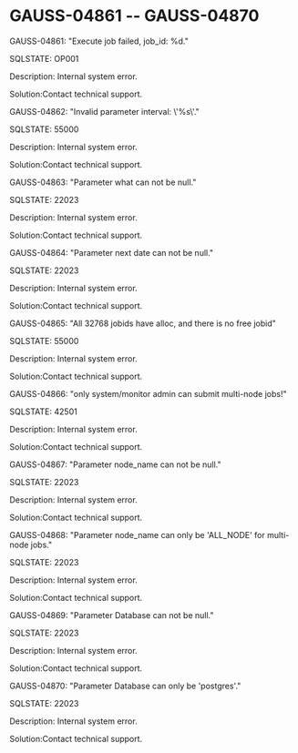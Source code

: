 # GAUSS-04861 -- GAUSS-04870<a name="EN-US_TOPIC_0302073185"></a>

GAUSS-04861: "Execute job failed, job\_id: %d."

SQLSTATE: OP001

Description: Internal system error.

Solution:Contact technical support.

GAUSS-04862: "Invalid parameter interval: \\'%s\\'."

SQLSTATE: 55000

Description: Internal system error.

Solution:Contact technical support.

GAUSS-04863: "Parameter what can not be null."

SQLSTATE: 22023

Description: Internal system error.

Solution:Contact technical support.

GAUSS-04864: "Parameter next date can not be null."

SQLSTATE: 22023

Description: Internal system error.

Solution:Contact technical support.

GAUSS-04865: "All 32768 jobids have alloc, and there is no free jobid"

SQLSTATE: 55000

Description: Internal system error.

Solution:Contact technical support.

GAUSS-04866: "only system/monitor admin can submit multi-node jobs!"

SQLSTATE: 42501

Description: Internal system error.

Solution:Contact technical support.

GAUSS-04867: "Parameter node\_name can not be null."

SQLSTATE: 22023

Description: Internal system error.

Solution:Contact technical support.

GAUSS-04868: "Parameter node\_name can only be 'ALL\_NODE' for multi-node jobs."

SQLSTATE: 22023

Description: Internal system error.

Solution:Contact technical support.

GAUSS-04869: "Parameter Database can not be null."

SQLSTATE: 22023

Description: Internal system error.

Solution:Contact technical support.

GAUSS-04870: "Parameter Database can only be 'postgres'."

SQLSTATE: 22023

Description: Internal system error.

Solution:Contact technical support.

